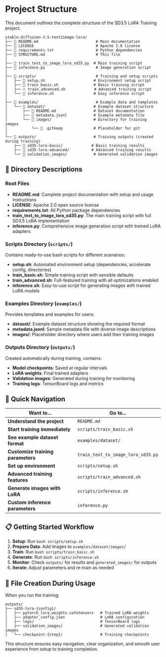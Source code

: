 # Project Structure

This document outlines the complete structure of the SD3.5 LoRA Training project.

```
stable-diffusion-3.5-text2image-lora/
├── 📄 README.md                          # Main documentation
├── 📄 LICENSE                            # Apache 2.0 license
├── 📄 requirements.txt                   # Python dependencies
├── 📄 STRUCTURE.md                       # This file
│
├── 🐍 train_text_to_image_lora_sd35.py  # Main training script
├── 🎨 inference.py                       # Image generation script
│
├── 📁 scripts/                           # Training and setup scripts
│   ├── 🔧 setup.sh                      # Environment setup script
│   ├── 🚀 train_basic.sh                # Basic training script
│   ├── 🔥 train_advanced.sh             # Advanced training script
│   └── 🎨 inference.sh                  # Easy inference script
│
├── 📁 examples/                          # Example data and templates
│   └── 📁 dataset/                      # Example dataset structure
│       ├── 📄 README.md                 # Dataset documentation
│       ├── 📄 metadata.jsonl            # Example metadata file
│       └── 📁 images/                   # Directory for training images
│           └── 📄 .gitkeep              # Placeholder for git
│
└── 📁 outputs/                          # Training outputs (created during training)
    ├── 📁 sd35-lora-basic/             # Basic training results
    ├── 📁 sd35-lora-advanced/          # Advanced training results
    └── 📁 validation_images/            # Generated validation images
```

## 📁 Directory Descriptions

### Root Files

-   **README.md**: Complete project documentation with setup and usage instructions
-   **LICENSE**: Apache 2.0 open source license
-   **requirements.txt**: All Python package dependencies
-   **train_text_to_image_lora_sd35.py**: The main training script with full SD3.5 LoRA implementation
-   **inference.py**: Comprehensive image generation script with trained LoRA adapters

### Scripts Directory (`scripts/`)

Contains ready-to-use bash scripts for different scenarios:

-   **setup.sh**: Automated environment setup (dependencies, accelerate config, directories)
-   **train_basic.sh**: Simple training script with sensible defaults
-   **train_advanced.sh**: Full-featured training with all optimizations enabled
-   **inference.sh**: Easy-to-use script for generating images with trained LoRA models

### Examples Directory (`examples/`)

Provides templates and examples for users:

-   **dataset/**: Example dataset structure showing the required format
-   **metadata.jsonl**: Sample metadata file with diverse image descriptions
-   **images/**: Placeholder directory where users add their training images

### Outputs Directory (`outputs/`)

Created automatically during training, contains:

-   **Model checkpoints**: Saved at regular intervals
-   **LoRA weights**: Final trained adapters
-   **Validation images**: Generated during training for monitoring
-   **Training logs**: TensorBoard logs and metrics

## 🚀 Quick Navigation

| Want to...                        | Go to...                           |
| --------------------------------- | ---------------------------------- |
| **Understand the project**        | `README.md`                        |
| **Start training immediately**    | `scripts/train_basic.sh`           |
| **See example dataset format**    | `examples/dataset/`                |
| **Customize training parameters** | `train_text_to_image_lora_sd35.py` |
| **Set up environment**            | `scripts/setup.sh`                 |
| **Advanced training features**    | `scripts/train_advanced.sh`        |
| **Generate images with LoRA**     | `scripts/inference.sh`             |
| **Custom inference parameters**   | `inference.py`                     |

## 📋 Getting Started Workflow

1. **Setup**: Run `bash scripts/setup.sh`
2. **Prepare Data**: Add images to `examples/dataset/images/`
3. **Train**: Run `bash scripts/train_basic.sh`
4. **Generate**: Run `bash scripts/inference.sh`
5. **Monitor**: Check `outputs/` for results and `generated_images/` for outputs
6. **Iterate**: Adjust parameters and re-train as needed

## 🔄 File Creation During Usage

When you run the training:

```
outputs/
├── sd35-lora-{config}/
│   ├── pytorch_lora_weights.safetensors   # Trained LoRA weights
│   ├── adapter_config.json                # LoRA configuration
│   ├── logs/                              # TensorBoard logs
│   ├── validation_images/                 # Generated validation images
│   └── checkpoint-{step}/                 # Training checkpoints
```

This structure ensures easy navigation, clear organization, and smooth user experience from setup to training completion.

